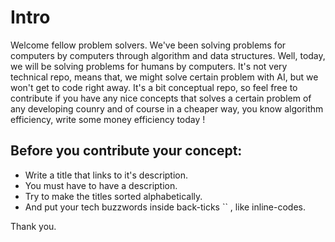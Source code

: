 # Intro
Welcome fellow problem solvers. We've been solving problems for computers by computers through algorithm and data structures. Well, today, we will be solving problems for humans by computers. It's not very technical repo, means that, we might solve certain problem with AI, but we won't get to code right away. It's a bit conceptual repo, so feel free to contribute if you have any nice concepts that solves a certain problem of any developing counry and of course in a cheaper way, you know algorithm efficiency, write some money efficiency today !

## Before you contribute your concept:
- Write a title that links to it's description.
- You must have to have a description.
- Try to make the titles sorted alphabetically.
- And put your tech buzzwords inside back-ticks  `` , like inline-codes.

Thank you.